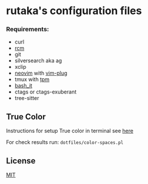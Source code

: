 rutaka's configuration files
===============

### Requirements:
* curl
* [rcm]( https://github.com/thoughtbot/rcm )
* git
* silversearch aka ag
* xclip
* [neovim](https://neovim.io/) with [vim-plug](https://github.com/junegunn/vim-plug)
* tmux with [tpm](https://github.com/tmux-plugins/tpm)
* [bash_it](https://github.com/Bash-it/bash-it)
* ctags or ctags-exuberant
* tree-sitter

## True Color
Instructions for setup True color in terminal see [here](https://gist.github.com/XVilka/8346728)

For check results run: `dotfiles/color-spaces.pl`
## License
[MIT](https://github.com/rutaka-n/dotfiles/blob/master/LICENSE)
